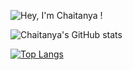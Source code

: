 ![Hey, I'm Chaitanya !](https://pimp-my-readme.webapp.io/pimp-my-readme/sliding-text?emojis=1f64b-200d-2642-fe0f&text=Hey%252C%2520I%27m%2520Chaitanya%2520%21)

![Chaitanya's GitHub stats](https://github-readme-stats.vercel.app/api?username=ChaitanyaJoshiX&show_icons=true&theme=merko)

[![Top Langs](https://github-readme-stats.vercel.app/api/top-langs/?username=ChaitanyaJoshiX)](https://github.com/ChaitanyaJoshiX/github-readme-stats)

